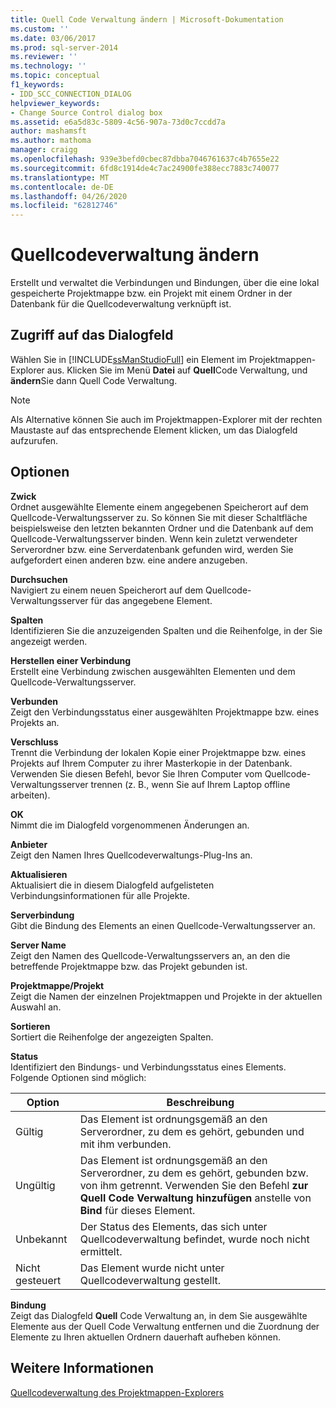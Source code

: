 ```yaml
---
title: Quell Code Verwaltung ändern | Microsoft-Dokumentation
ms.custom: ''
ms.date: 03/06/2017
ms.prod: sql-server-2014
ms.reviewer: ''
ms.technology: ''
ms.topic: conceptual
f1_keywords:
- IDD_SCC_CONNECTION_DIALOG
helpviewer_keywords:
- Change Source Control dialog box
ms.assetid: e6a5d83c-5809-4c56-907a-73d0c7ccdd7a
author: mashamsft
ms.author: mathoma
manager: craigg
ms.openlocfilehash: 939e3befd0cbec87dbba7046761637c4b7655e22
ms.sourcegitcommit: 6fd8c1914de4c7ac24900fe388ecc7883c740077
ms.translationtype: MT
ms.contentlocale: de-DE
ms.lasthandoff: 04/26/2020
ms.locfileid: "62812746"
---
```

# <a name="change-source-control"></a>Quellcodeverwaltung ändern
  Erstellt und verwaltet die Verbindungen und Bindungen, über die eine lokal gespeicherte Projektmappe bzw. ein Projekt mit einem Ordner in der Datenbank für die Quellcodeverwaltung verknüpft ist.  
  
## <a name="dialog-box-access"></a>Zugriff auf das Dialogfeld  
 Wählen Sie in [!INCLUDE[ssManStudioFull](../includes/ssmanstudiofull-md.md)] ein Element im Projektmappen-Explorer aus. Klicken Sie im Menü **Datei** auf **Quell**Code Verwaltung, und **ändern**Sie dann Quell Code Verwaltung.  
  
> [!NOTE]  
>  Als Alternative können Sie auch im Projektmappen-Explorer mit der rechten Maustaste auf das entsprechende Element klicken, um das Dialogfeld aufzurufen.  
  
## <a name="options"></a>Optionen  
 **Zwick**  
 Ordnet ausgewählte Elemente einem angegebenen Speicherort auf dem Quellcode-Verwaltungsserver zu. So können Sie mit dieser Schaltfläche beispielsweise den letzten bekannten Ordner und die Datenbank auf dem Quellcode-Verwaltungsserver binden. Wenn kein zuletzt verwendeter Serverordner bzw. eine Serverdatenbank gefunden wird, werden Sie aufgefordert einen anderen bzw. eine andere anzugeben.  
  
 **Durchsuchen**  
 Navigiert zu einem neuen Speicherort auf dem Quellcode-Verwaltungsserver für das angegebene Element.  
  
 **Spalten**  
 Identifizieren Sie die anzuzeigenden Spalten und die Reihenfolge, in der Sie angezeigt werden.  
  
 **Herstellen einer Verbindung**  
 Erstellt eine Verbindung zwischen ausgewählten Elementen und dem Quellcode-Verwaltungsserver.  
  
 **Verbunden**  
 Zeigt den Verbindungsstatus einer ausgewählten Projektmappe bzw. eines Projekts an.  
  
 **Verschluss**  
 Trennt die Verbindung der lokalen Kopie einer Projektmappe bzw. eines Projekts auf Ihrem Computer zu ihrer Masterkopie in der Datenbank. Verwenden Sie diesen Befehl, bevor Sie Ihren Computer vom Quellcode-Verwaltungsserver trennen (z. B., wenn Sie auf Ihrem Laptop offline arbeiten).  
  
 **OK**  
 Nimmt die im Dialogfeld vorgenommenen Änderungen an.  
  
 **Anbieter**  
 Zeigt den Namen Ihres Quellcodeverwaltungs-Plug-Ins an.  
  
 **Aktualisieren**  
 Aktualisiert die in diesem Dialogfeld aufgelisteten Verbindungsinformationen für alle Projekte.  
  
 **Serverbindung**  
 Gibt die Bindung des Elements an einen Quellcode-Verwaltungsserver an.  
  
 **Server Name**  
 Zeigt den Namen des Quellcode-Verwaltungsservers an, an den die betreffende Projektmappe bzw. das Projekt gebunden ist.  
  
 **Projektmappe/Projekt**  
 Zeigt die Namen der einzelnen Projektmappen und Projekte in der aktuellen Auswahl an.  
  
 **Sortieren**  
 Sortiert die Reihenfolge der angezeigten Spalten.  
  
 **Status**  
 Identifiziert den Bindungs- und Verbindungsstatus eines Elements. Folgende Optionen sind möglich:  
  
|**Option**|**Beschreibung**|  
|----------------|---------------------|  
|Gültig|Das Element ist ordnungsgemäß an den Serverordner, zu dem es gehört, gebunden und mit ihm verbunden.|  
|Ungültig|Das Element ist ordnungsgemäß an den Serverordner, zu dem es gehört, gebunden bzw. von ihm getrennt. Verwenden Sie den Befehl **zur Quell Code Verwaltung hinzufügen** anstelle von **Bind** für dieses Element.|  
|Unbekannt|Der Status des Elements, das sich unter Quellcodeverwaltung befindet, wurde noch nicht ermittelt.|  
|Nicht gesteuert|Das Element wurde nicht unter Quellcodeverwaltung gestellt.|  
  
 **Bindung**  
 Zeigt das Dialogfeld **Quell** Code Verwaltung an, in dem Sie ausgewählte Elemente aus der Quell Code Verwaltung entfernen und die Zuordnung der Elemente zu Ihren aktuellen Ordnern dauerhaft aufheben können.  
  
## <a name="see-also"></a>Weitere Informationen  
 [Quellcodeverwaltung des Projektmappen-Explorers](../../2014/database-engine/solution-explorer-source-control.md)  
  
  
